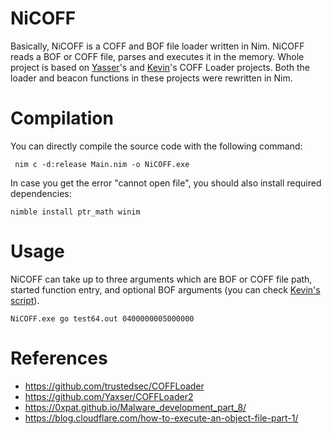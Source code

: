 # NiCOFF

Basically, NiCOFF is a COFF and BOF file loader written in Nim. NiCOFF reads a BOF or COFF file, parses and executes it in the memory. Whole project is based on [Yasser](https://twitter.com/Yas_o_h)'s and [Kevin](https://twitter.com/kev169)'s COFF Loader projects. Both the loader and beacon functions in these projects were rewritten in Nim. 

# Compilation

You can directly compile the source code with the following command:

` nim c -d:release Main.nim -o NiCOFF.exe`

In case you get the error "cannot open file", you should also install required dependencies:

`nimble install ptr_math winim` 

# Usage

NiCOFF can take up to three arguments which are BOF or COFF file path, started function entry, and optional BOF arguments (you can check [Kevin's script](https://github.com/trustedsec/COFFLoader/blob/main/beacon_generate.py)).

```
NiCOFF.exe go test64.out 0400000005000000
```

# References

- https://github.com/trustedsec/COFFLoader
- https://github.com/Yaxser/COFFLoader2
- https://0xpat.github.io/Malware_development_part_8/
- https://blog.cloudflare.com/how-to-execute-an-object-file-part-1/

